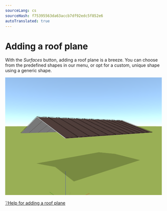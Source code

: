 ```yaml
---
sourceLang: cs
sourceHash: f75395563da63accb7df92edc5f852e6
autoTranslated: true
---
```


# Adding a roof plane

With the *Surfaces* button, adding a roof plane is a breeze. You can choose from the predefined shapes in our menu, or opt for a custom, unique shape using a generic shape.

![How to measure?](img/addRoofPolygon.png)

[❔Help for adding a roof plane](../getting-started-roofs/modellingRoofs.md)
